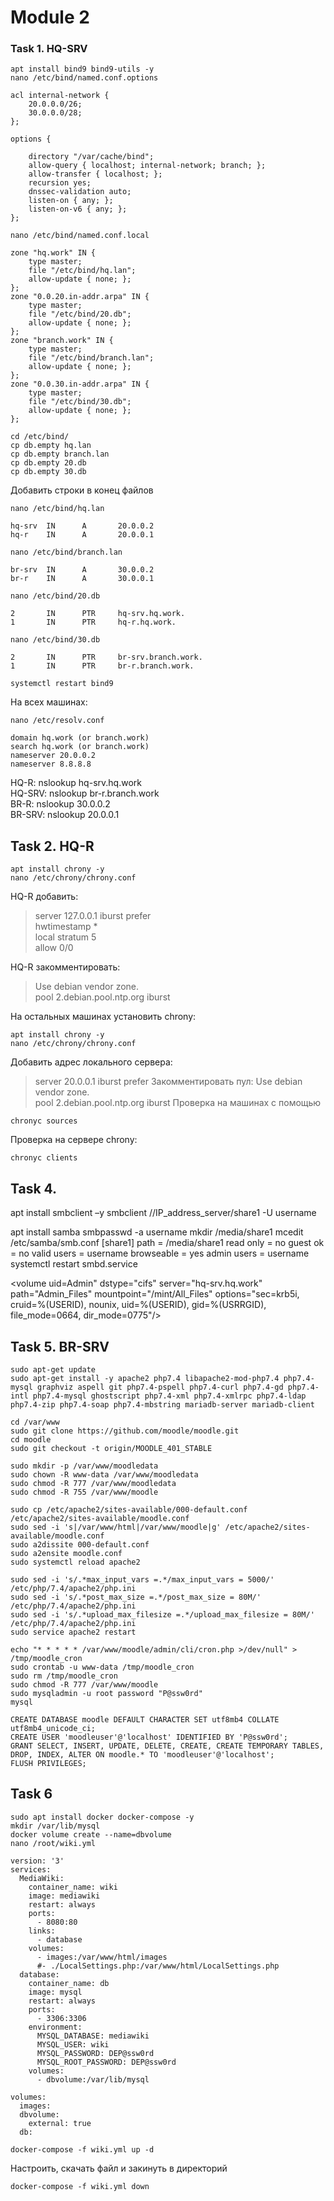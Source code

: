 # Module 2
### Task 1. HQ-SRV
```
apt install bind9 bind9-utils -y
nano /etc/bind/named.conf.options
```
```
acl internal-network {
	20.0.0.0/26;
	30.0.0.0/28;
};
	
options {

	directory "/var/cache/bind";
	allow-query { localhost; internal-network; branch; };
	allow-transfer { localhost; };
	recursion yes;
	dnssec-validation auto;
	listen-on { any; };
	listen-on-v6 { any; };
};
```
```
nano /etc/bind/named.conf.local
```
```
zone "hq.work" IN {
	type master;
	file "/etc/bind/hq.lan";
	allow-update { none; };
};
zone "0.0.20.in-addr.arpa" IN {
	type master;
	file "/etc/bind/20.db";
	allow-update { none; };
};
zone "branch.work" IN {
	type master;
	file "/etc/bind/branch.lan";
	allow-update { none; };
};
zone "0.0.30.in-addr.arpa" IN {
	type master;
	file "/etc/bind/30.db";
	allow-update { none; };
};
```
```
cd /etc/bind/
cp db.empty hq.lan
cp db.empty branch.lan
cp db.empty 20.db
cp db.empty 30.db
```

Добавить строки в конец файлов
```
nano /etc/bind/hq.lan
```
```
hq-srv  IN      A       20.0.0.2
hq-r    IN      A       20.0.0.1
```
```
nano /etc/bind/branch.lan
```
```
br-srv  IN      A       30.0.0.2
br-r    IN      A       30.0.0.1
```
```
nano /etc/bind/20.db
```
```
2       IN      PTR     hq-srv.hq.work.
1       IN      PTR     hq-r.hq.work.
```
```
nano /etc/bind/30.db
```
```
2       IN      PTR     br-srv.branch.work.
1       IN      PTR     br-r.branch.work.
```
```
systemctl restart bind9
```
На всех машинах:
```
nano /etc/resolv.conf
```
```
domain hq.work (or branch.work)
search hq.work (or branch.work)
nameserver 20.0.0.2
nameserver 8.8.8.8
```
HQ-R: nslookup hq-srv.hq.work <br />
HQ-SRV: nslookup br-r.branch.work <br />
BR-R: nslookup 30.0.0.2 <br />
BR-SRV: nslookup 20.0.0.1 <br />

## Task 2. HQ-R
```
apt install chrony -y
nano /etc/chrony/chrony.conf
```
HQ-R добавить:
> server 127.0.0.1 iburst prefer <br />
> hwtimestamp * <br />
> local stratum 5 <br />
> allow 0/0 

HQ-R закомментировать:
> Use debian vendor zone. <br />
> pool 2.debian.pool.ntp.org iburst

На остальных машинах установить chrony:
```
apt install chrony -y
nano /etc/chrony/chrony.conf
```
Добавить адрес локального сервера:
> server 20.0.0.1 iburst prefer
Закомментировать пул:
> Use debian vendor zone. <br />
> pool 2.debian.pool.ntp.org iburst
Проверка на машинах с помощью
```
chronyc sources
```
Проверка на сервере chrony:
```
chronyc clients
```

## Task 4.
apt install smbclient –y
smbclient //IP_address_server/share1 -U username
 
apt install samba
smbpasswd -a username
mkdir /media/share1
mcedit /etc/samba/smb.conf
	[share1]
		path = /media/share1
		read only = no
		guest ok = no
		valid users = username
		browseable = yes
		admin users = username
systemctl restart smbd.service


 <volume uid=Admin"
 dstype="cifs"
 server="hq-srv.hq.work"
 path="Admin_Files"
 mountpoint="/mint/All_Files"
 options="sec=krb5i, cruid=%(USERID), nounix, uid=%(USERID), gid=%(USRRGID), file_mode=0664, dir_mode=0775"/>
 
## Task 5. BR-SRV

```
sudo apt-get update
sudo apt-get install -y apache2 php7.4 libapache2-mod-php7.4 php7.4-mysql graphviz aspell git php7.4-pspell php7.4-curl php7.4-gd php7.4-intl php7.4-mysql ghostscript php7.4-xml php7.4-xmlrpc php7.4-ldap php7.4-zip php7.4-soap php7.4-mbstring mariadb-server mariadb-client
```
```
cd /var/www
sudo git clone https://github.com/moodle/moodle.git
cd moodle
sudo git checkout -t origin/MOODLE_401_STABLE
```
```
sudo mkdir -p /var/www/moodledata
sudo chown -R www-data /var/www/moodledata
sudo chmod -R 777 /var/www/moodledata
sudo chmod -R 755 /var/www/moodle
```
```
sudo cp /etc/apache2/sites-available/000-default.conf /etc/apache2/sites-available/moodle.conf
sudo sed -i 's|/var/www/html|/var/www/moodle|g' /etc/apache2/sites-available/moodle.conf
sudo a2dissite 000-default.conf
sudo a2ensite moodle.conf
sudo systemctl reload apache2
```
```
sudo sed -i 's/.*max_input_vars =.*/max_input_vars = 5000/' /etc/php/7.4/apache2/php.ini
sudo sed -i 's/.*post_max_size =.*/post_max_size = 80M/' /etc/php/7.4/apache2/php.ini
sudo sed -i 's/.*upload_max_filesize =.*/upload_max_filesize = 80M/' /etc/php/7.4/apache2/php.ini
sudo service apache2 restart
```
```
echo "* * * * * /var/www/moodle/admin/cli/cron.php >/dev/null" > /tmp/moodle_cron
sudo crontab -u www-data /tmp/moodle_cron
sudo rm /tmp/moodle_cron
sudo chmod -R 777 /var/www/moodle
sudo mysqladmin -u root password "P@ssw0rd"
mysql
```
```
CREATE DATABASE moodle DEFAULT CHARACTER SET utf8mb4 COLLATE utf8mb4_unicode_ci;
CREATE USER 'moodleuser'@'localhost' IDENTIFIED BY 'P@ssw0rd';
GRANT SELECT, INSERT, UPDATE, DELETE, CREATE, CREATE TEMPORARY TABLES, DROP, INDEX, ALTER ON moodle.* TO 'moodleuser'@'localhost';
FLUSH PRIVILEGES;
```

## Task 6
```
sudo apt install docker docker-compose -y
mkdir /var/lib/mysql
docker volume create --name=dbvolume
nano /root/wiki.yml
```
```                                          
version: '3'
services:
  MediaWiki:
    container_name: wiki
    image: mediawiki
    restart: always
    ports:
      - 8080:80
    links:
      - database
    volumes:
      - images:/var/www/html/images
      #- ./LocalSettings.php:/var/www/html/LocalSettings.php
  database:
    container_name: db
    image: mysql
    restart: always
    ports:
      - 3306:3306
    environment:
      MYSQL_DATABASE: mediawiki
      MYSQL_USER: wiki
      MYSQL_PASSWORD: DEP@ssw0rd
      MYSQL_ROOT_PASSWORD: DEP@ssw0rd
    volumes:
      - dbvolume:/var/lib/mysql

volumes:
  images:
  dbvolume:
    external: true
  db:
```
```
docker-compose -f wiki.yml up -d
```
Настроить, скачать файл и закинуть в директорий
```
docker-compose -f wiki.yml down
```



